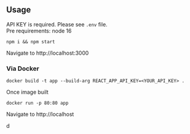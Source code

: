 


## Usage
API KEY is required. Please see `.env` file.<br/>
Pre requirements: node 16


```shell
npm i && npm start
```

Navigate to http://localhost:3000

### Via Docker

```shell
docker build -t app --build-arg REACT_APP_API_KEY=<YOUR_API_KEY> .
```

Once image built

```shell
docker run -p 80:80 app
```
Navigate to http://localhost



d